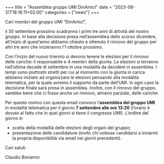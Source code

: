 +++
title = "Assemblea gruppo UMI DinAmicI"
date = "2023-08-31T18:16:11+02:00"
categories = ["news"]
+++

Cari membri del gruppo UMI “DinAmicI”,

il 30 settembre prossimo scadranno i primi tre anni di attività del nostro gruppo. 
In base alla decisione presa nell’assemblea dello scorso dicembre, all’inizio di quest’anno abbiamo chiesto e ottenuto il rinnovo del gruppo per altri tre anni che inizieranno l’1 ottobre prossimo.

Con l’inizio del nuovo triennio si devono tenere le elezioni per il rinnovo delle cariche: il responsabile e 4 membri della giunta. Le elezioni si terranno nell’ultima decade di settembre in una modalità da decidere in assemblea.
I tempi sono piuttosto stretti per cui al momento con la giunta in carica abbiamo iniziato ad organizzare le elezioni pensando alla modalità telematica, per la quale avremo il supporto da parte dell’UMI. In ogni caso la decisione finale sarà presa in assemblea.
Inoltre, con il rinnovo del gruppo, sarebbe bene che ci fosse anche un rinnovo, almeno parziale, delle cariche.

Per questo motivo con questa email convoco l’**assemblea del gruppo UMI** in modalità telematica per il giorno **7 settembre alle ore 13:20** 
(l’orario è dovuto al fatto che in quei giorni si tiene il congresso UMI).
L’ordine del giorno è:
- scelta della modalità delle elezioni degli organi del gruppo;
- presentazione delle candidature (invito chi volesse candidarsi a inviarmi la propria disponibilità via email nei giorni precedenti).

Cari saluti.

Claudio Bonanno
